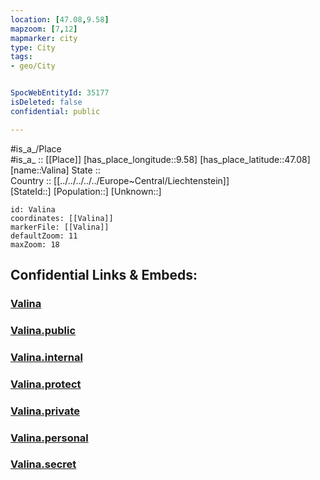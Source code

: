 ```yaml
---
location: [47.08,9.58] 
mapzoom: [7,12] 
mapmarker: city 
type: City
tags:
- geo/City


SpocWebEntityId: 35177
isDeleted: false
confidential: public

---
```

#is_a_/Place  
#is_a_ :: [[Place]] 
[has_place_longitude::9.58] 
[has_place_latitude::47.08] 
[name::Valina] 
State ::  
Country :: [[../../../../../Europe~Central/Liechtenstein]]  
[StateId::] 
[Population::] 
[Unknown::] 


```leaflet
id: Valina
coordinates: [[Valina]] 
markerFile: [[Valina]] 
defaultZoom: 11 
maxZoom: 18
```


## Confidential Links & Embeds: 

### [Valina](/_Standards/Earth/Continent/Europe/Europe~Central/Liechtenstein/Municipalities~Liechtenstein/Triesen/City/Valina.md) 

### [Valina.public](/_public/Earth/Continent/Europe/Europe~Central/Liechtenstein/Municipalities~Liechtenstein/Triesen/City/Valina.public.md) 

### [Valina.internal](/_internal/Earth/Continent/Europe/Europe~Central/Liechtenstein/Municipalities~Liechtenstein/Triesen/City/Valina.internal.md) 

### [Valina.protect](/_protect/Earth/Continent/Europe/Europe~Central/Liechtenstein/Municipalities~Liechtenstein/Triesen/City/Valina.protect.md) 

### [Valina.private](/_private/Earth/Continent/Europe/Europe~Central/Liechtenstein/Municipalities~Liechtenstein/Triesen/City/Valina.private.md) 

### [Valina.personal](/_personal/Earth/Continent/Europe/Europe~Central/Liechtenstein/Municipalities~Liechtenstein/Triesen/City/Valina.personal.md) 

### [Valina.secret](/_secret/Earth/Continent/Europe/Europe~Central/Liechtenstein/Municipalities~Liechtenstein/Triesen/City/Valina.secret.md)

